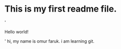 # This is my first readme file.    
'<p>Hello world!</p>'
hi, my name is omur faruk.
i am learning git.
